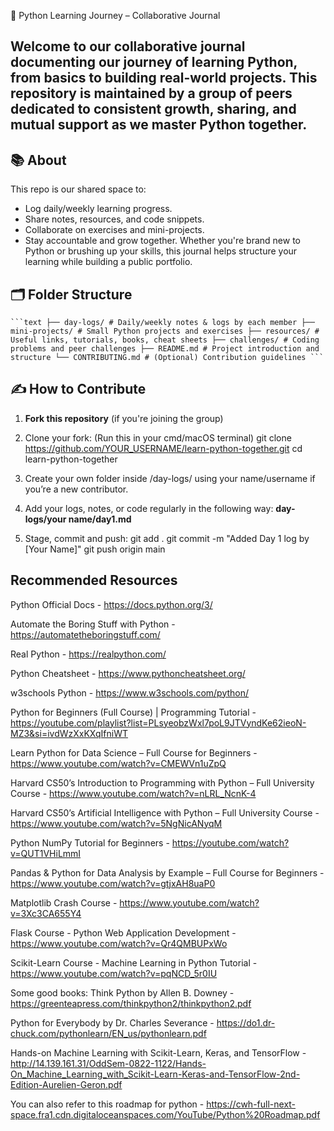 🐍 Python Learning Journey – Collaborative Journal

Welcome to our collaborative journal documenting our journey of learning Python, from basics to building real-world projects. This repository is maintained by a group of peers dedicated to consistent growth, sharing, and mutual support as we master Python together.
---

## 📚 About

This repo is our shared space to:
- Log daily/weekly learning progress.
- Share notes, resources, and code snippets.
- Collaborate on exercises and mini-projects.
- Stay accountable and grow together.
Whether you're brand new to Python or brushing up your skills, this journal helps structure your learning while building a public portfolio.

## 🗂️ Folder Structure
<pre><code>```text ├── day-logs/ # Daily/weekly notes & logs by each member ├── mini-projects/ # Small Python projects and exercises ├── resources/ # Useful links, tutorials, books, cheat sheets ├── challenges/ # Coding problems and peer challenges ├── README.md # Project introduction and structure └── CONTRIBUTING.md # (Optional) Contribution guidelines ```</code></pre>

## ✍️ How to Contribute
1. **Fork this repository** (if you're joining the group)
2. Clone your fork:
   (Run this in your cmd/macOS terminal)
   git clone https://github.com/YOUR_USERNAME/learn-python-together.git
   cd learn-python-together
   
3. Create your own folder inside /day-logs/ using your name/username if you’re a new contributor.
   
4. Add your logs, notes, or code regularly in the following way:
**day-logs/your name/day1.md**

5. Stage, commit and push:
   git add .
   git commit -m "Added Day 1 log by [Your Name]"
   git push origin main

## Recommended Resources
Python Official Docs - https://docs.python.org/3/

Automate the Boring Stuff with Python - https://automatetheboringstuff.com/

Real Python - https://realpython.com/

Python Cheatsheet - https://www.pythoncheatsheet.org/

w3schools Python - https://www.w3schools.com/python/

Python for Beginners (Full Course) | Programming Tutorial - https://youtube.com/playlist?list=PLsyeobzWxl7poL9JTVyndKe62ieoN-MZ3&si=ivdWzXxKXqIfniWT

Learn Python for Data Science – Full Course for Beginners - https://www.youtube.com/watch?v=CMEWVn1uZpQ

Harvard CS50’s Introduction to Programming with Python – Full University Course - https://www.youtube.com/watch?v=nLRL_NcnK-4

Harvard CS50’s Artificial Intelligence with Python – Full University Course - https://www.youtube.com/watch?v=5NgNicANyqM

Python NumPy Tutorial for Beginners - https://youtube.com/watch?v=QUT1VHiLmmI

Pandas & Python for Data Analysis by Example – Full Course for Beginners - https://www.youtube.com/watch?v=gtjxAH8uaP0

Matplotlib Crash Course - https://www.youtube.com/watch?v=3Xc3CA655Y4

Flask Course - Python Web Application Development - https://www.youtube.com/watch?v=Qr4QMBUPxWo

Scikit-Learn Course - Machine Learning in Python Tutorial - https://www.youtube.com/watch?v=pqNCD_5r0IU

Some good books:
Think Python by Allen B. Downey - https://greenteapress.com/thinkpython2/thinkpython2.pdf

Python for Everybody by Dr. Charles Severance - https://do1.dr-chuck.com/pythonlearn/EN_us/pythonlearn.pdf

Hands-on Machine Learning with Scikit-Learn, Keras, and TensorFlow - http://14.139.161.31/OddSem-0822-1122/Hands-On_Machine_Learning_with_Scikit-Learn-Keras-and-TensorFlow-2nd-Edition-Aurelien-Geron.pdf

You can also refer to this roadmap for python - https://cwh-full-next-space.fra1.cdn.digitaloceanspaces.com/YouTube/Python%20Roadmap.pdf






